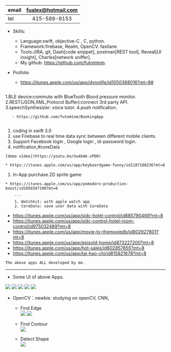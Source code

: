 | email      | fualex@hotmail.com |
|-----------|:------------:|
| tel | 415-589-9153  |



* Skills: 
    * Language:swift, objective-C , C, python. 
    * Framework:firebase, Realm, OpenCV. fastlane  
    * Tools:JIRA, git, Dash[code snippet], postman[REST tool], Reveal[UI insight], Charles[network sniffer].
    * My github: https://github.com/futomtom.

* Profolio

   - https://itunes.apple.com/us/app/dynolife/id1050368016?mt=8#
   ```
1.BLE device:commute with BlueTooth Blood pressure monitor.    
2.REST(JSON,XML,Protocol Buffer):connect 3rd party API. 
3.speechSynthesizer: voice tutor. 
4.push notification. 
```
   - https://github.com/futomtom/BookingApp
  
   ```
 1. coding in swift 3.0 
 2. use Firebase to real time data sync between different mobile clients.  
 3. Support Facebook login , Google login , id-password login.
 4.  notification,#coreData 
 ```
 [demo video](https://youtu.be/Uu4bA6-zPD0)

 * https://itunes.apple.com/us/app/keyboardgame-funny/id1187188236?mt=8
```
   1. In-App purchase.2D sprite game  
 ```
 * https://itunes.apple.com/us/app/pomodoro-production-boost/id1056597190?mt=8
 
     ```
     1. Watchkit: with apple watch app
     2. CoreData: save user data with CoreData
```
  - https://itunes.apple.com/us/app/sidc-hotel-control/id885790469?mt=8
  - https://itunes.apple.com/us/app/sidc-control-hotel-room-control/id975032489?mt=8
  - https://itunes.apple.com/us/app/movie-tv-themoviedb/id802927801?mt=8
  - https://itunes.apple.com/us/app/episold-home/id873227200?mt=8
  - https://itunes.apple.com/us/app/hot-sales/id802857855?mt=8
  - https://itunes.apple.com/us/app/tai-hao-chi/id815821678?mt=8
   ```
   The above apps ALL developed by me. 
   ```
---
* Some UI of above Apps. 

![](https://github.com/futomtom/profile/raw/master/ui1.gif)
![](https://github.com/futomtom/profile/raw/master/ui2.gif)
![](https://github.com/futomtom/profile/raw/master/ui3.gif)
![](https://github.com/futomtom/profile/raw/master/ui4.gif)
![](https://github.com/futomtom/profile/raw/master/ui5.gif)


  * OpenCV：newbie. studying on openCV, CNN, 
	 * Find Edge	
![](https://github.com/futomtom/profile/raw/master/opencv1.jpg)
![](https://github.com/futomtom/profile/raw/master/opencv2.jpg)
 
    * Find Contour	
![](https://github.com/futomtom/profile/raw/master/opencv3.png)

    * Detect Shape 	
![](https://github.com/futomtom/profile/raw/master/opencv4.png)